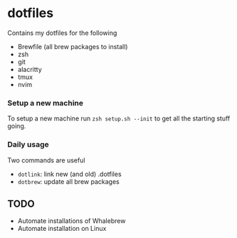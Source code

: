 # dotfiles

Contains my dotfiles for the following 
- Brewfile (all brew packages to install)
- zsh
- git
- alacritty
- tmux
- nvim

### Setup a new machine
To setup a new machine run `zsh setup.sh --init` to get all the starting stuff going.

### Daily usage
Two commands are useful

- `dotlink`: link new (and old) .dotfiles 
- `dotbrew`: update all brew packages 

## TODO
- Automate installations of Whalebrew
- Automate installation on Linux
